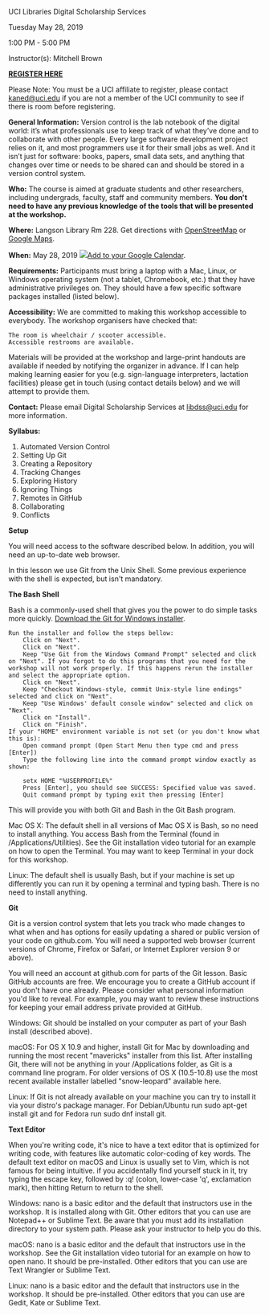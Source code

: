 UCI Libraries Digital Scholarship Services

Tuesday May 28, 2019

1:00 PM - 5:00 PM

Instructor(s): Mitchell Brown

<b><a href="https://www.eventbrite.com/e/version-control-with-git-tickets-60085171365">REGISTER HERE</a></b>

Please Note: You must be a UCI affiliate to register, please contact kaned@uci.edu if you are not a member of the UCI community to see if there is room before registering.

**General Information:** Version control is the lab notebook of the digital world: it’s what professionals use to keep track of what they’ve done and to collaborate with other people. Every large software development project relies on it, and most programmers use it for their small jobs as well. And it isn’t just for software: books, papers, small data sets, and anything that changes over time or needs to be shared can and should be stored in a version control system.

**Who:** The course is aimed at graduate students and other researchers, including undergrads, faculty, staff and community members. <b>You don't need to have any previous knowledge of the tools that will be presented at the workshop.</b> 

**Where:** Langson Library Rm 228. Get directions with <a href="https://www.openstreetmap.org/#map=17/33.64745/-117.83871">OpenStreetMap</a> or <a href="https://goo.gl/maps/528F8BGTYvJ2">Google Maps</a>.

**When:** May 28, 2019 <a target="_blank" href="https://calendar.google.com/event?action=TEMPLATE&amp;tmeid=MWVhNnAyYmxlOHBucmt0dWZmYnVmbmo1dXEga2FuZWRAdWNpLmVkdQ&amp;tmsrc=kaned%40uci.edu"><img border="0" src="https://www.google.com/calendar/images/ext/gc_button1_en.gif">Add to your Google Calendar</a>.

**Requirements:** Participants must bring a laptop with a Mac, Linux, or Windows operating system (not a tablet, Chromebook, etc.) that they have administrative privileges on. They should have a few specific software packages installed (listed below). 

**Accessibility:** We are committed to making this workshop accessible to everybody. The workshop organisers have checked that:

    The room is wheelchair / scooter accessible.
    Accessible restrooms are available.

Materials will be provided at the workshop and large-print handouts are available if needed by notifying the organizer in advance. If I can help making learning easier for you (e.g. sign-language interpreters, lactation facilities) please get in touch (using contact details below) and we will attempt to provide them.

**Contact:** Please email Digital Scholarship Services at libdss@uci.edu for more information.

**Syllabus:**

1. Automated Version Control
2. Setting Up Git
3. Creating a Repository
4. Tracking Changes
5. Exploring History
6. Ignoring Things 
7. Remotes in GitHub
8. Collaborating 
9. Conflicts

**Setup**

You will need access to the software described below. In addition, you will need an up-to-date web browser.

In this lesson we use Git from the Unix Shell.  Some previous experience with the shell is expected, but isn't mandatory.

**The Bash Shell**

Bash is a commonly-used shell that gives you the power to do simple tasks more quickly.      <a href="https://gitforwindows.org">Download the Git for Windows installer</a>.

    Run the installer and follow the steps bellow:
        Click on "Next".
        Click on "Next".
        Keep "Use Git from the Windows Command Prompt" selected and click on "Next". If you forgot to do this programs that you need for the workshop will not work properly. If this happens rerun the installer and select the appropriate option.
        Click on "Next".
        Keep "Checkout Windows-style, commit Unix-style line endings" selected and click on "Next".
        Keep "Use Windows' default console window" selected and click on "Next".
        Click on "Install".
        Click on "Finish".
    If your "HOME" environment variable is not set (or you don't know what this is):
        Open command prompt (Open Start Menu then type cmd and press [Enter])
        Type the following line into the command prompt window exactly as shown:

        setx HOME "%USERPROFILE%"
        Press [Enter], you should see SUCCESS: Specified value was saved.
        Quit command prompt by typing exit then pressing [Enter]

This will provide you with both Git and Bash in the Git Bash program. 

Mac OS X: The default shell in all versions of Mac OS X is Bash, so no need to install anything. You access Bash from the Terminal (found in /Applications/Utilities). See the Git installation video tutorial for an example on how to open the Terminal. You may want to keep Terminal in your dock for this workshop. 

Linux: The default shell is usually Bash, but if your machine is set up differently you can run it by opening a terminal and typing bash. There is no need to install anything. 

<b>Git</b>

Git is a version control system that lets you track who made changes to what when and has options for easily updating a shared or public version of your code on github.com. You will need a supported web browser (current versions of Chrome, Firefox or Safari, or Internet Explorer version 9 or above).

You will need an account at github.com for parts of the Git lesson. Basic GitHub accounts are free. We encourage you to create a GitHub account if you don't have one already. Please consider what personal information you'd like to reveal. For example, you may want to review these instructions for keeping your email address private provided at GitHub.

Windows: Git should be installed on your computer as part of your Bash install (described above).

macOS: For OS X 10.9 and higher, install Git for Mac by downloading and running the most recent "mavericks" installer from this list. After installing Git, there will not be anything in your /Applications folder, as Git is a command line program. For older versions of OS X (10.5-10.8) use the most recent available installer labelled "snow-leopard" available here.

Linux: If Git is not already available on your machine you can try to install it via your distro's package manager. For Debian/Ubuntu run sudo apt-get install git and for Fedora run sudo dnf install git.

<b>Text Editor</b>

When you're writing code, it's nice to have a text editor that is optimized for writing code, with features like automatic color-coding of key words. The default text editor on macOS and Linux is usually set to Vim, which is not famous for being intuitive. if you accidentally find yourself stuck in it, try typing the escape key, followed by :q! (colon, lower-case 'q', exclamation mark), then hitting Return to return to the shell.

Windows: nano is a basic editor and the default that instructors use in the workshop. It is installed along with Git. Other editors that you can use are Notepad++ or Sublime Text. Be aware that you must add its installation directory to your system path. Please ask your instructor to help you do this. 

macOS: nano is a basic editor and the default that instructors use in the workshop. See the Git installation video tutorial for an example on how to open nano. It should be pre-installed. Other editors that you can use are Text Wrangler or Sublime Text.

Linux: nano is a basic editor and the default that instructors use in the workshop. It should be pre-installed. Other editors that you can use are Gedit, Kate or Sublime Text.
